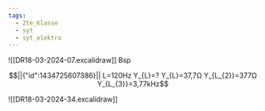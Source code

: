 ```yaml
---
tags:
  - 2te_Klasse
  - syt
  - syt_elektro
---
```

![[DR18-03-2024-07.excalidraw]]
Bsp 
```math
||{"id":1434725607386}||

L=120Hz
Y_{L}=? 
Y_{L}=37,7Ω
Y_{L_{2}}=377Ω
Y_{L_{3}}=3,77kHz
```
![[DR18-03-2024-34.excalidraw]]